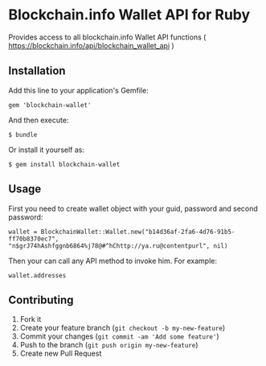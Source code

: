 # Blockchain.info Wallet API for Ruby

Provides access to all blockchain.info Wallet API functions ( https://blockchain.info/api/blockchain_wallet_api )

## Installation

Add this line to your application's Gemfile:

    gem 'blockchain-wallet'

And then execute:

    $ bundle

Or install it yourself as:

    $ gem install blockchain-wallet

## Usage

First you need to create wallet object with your guid, password and second password:

    wallet = BlockchainWallet::Wallet.new("b14d36af-2fa6-4d76-91b5-ff70b8370ec7", "n$grJ74hAshfggnb6864%j78@#^hChttp://ya.ru@contentpurl", nil)

Then your can call any API method to invoke him. For example:

    wallet.addresses

## Contributing

1. Fork it
2. Create your feature branch (`git checkout -b my-new-feature`)
3. Commit your changes (`git commit -am 'Add some feature'`)
4. Push to the branch (`git push origin my-new-feature`)
5. Create new Pull Request
